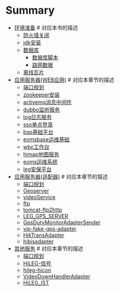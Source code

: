 # Summary

* [环境准备](README.md)   # 对应本书的描述
  * [防火墙关闭](0-enverionment/iptables.md)
  * [jdk安装](0-enverionment/jdk.md)
  * [数据库](0-enverionment/oracle.md)
    * [数据库脚本](0-enverionment/sql.md)
    * [路网数据](0-enverionment/sql.md)
  * [离线瓦片](0-enverionment/maptiles.md)
* [应用服务器(WEB应用)](1-chapter/README.md)  # 对应本章节的描述
  * [端口规划](1-chapter/1.web-port.md)
  * [zookeeper安装](1-chapter/2.zookeeper.md)
  * [activemq消息中间件](1-chapter/3.activemq.md)
  * [dubbo监听服务](1-chapter/4.dubbo.md)
  * [log日志服务](1-chapter/5.log.md)
  * [sso单点登录](1-chapter/6.sso.md)
  * [bsp基础平台](1-chapter/7.bsp.md)
  * [eomsbase运维基础](1-chapter/8.eomsbase.md)
  * [wbc工作台](1-chapter/9.wbc.md)
  * [himap地图服务](1-chapter/10.himap.md)
  * [eoms运维系统](1-chapter/11.eoms.md)
  * [leg安保平台](1-chapter/12.leg.md)
* [应用服务器(适配器)](2-chapter/README.md)  # 对应本章节的描述
  * [端口规划](2-chapter/1.adapeter-port.md)
  * [Geoserver](2-chapter/2.Geoserver.md)
  * [videoService](2-chapter/3.videoService.md)
  * [ftp](2-chapter/4.ftp.md)
  * [tomcat-ftp2http](2-chapter/5.tomcat-ftp2http.md)
  * [LEG_GPS_SERVER](2-chapter/6.LEG_GPS_SERVER.md)
  * [GpsDutyMonitorAdapterSender](2-chapter/7.GpsDutyMonitorAdapterSender.md)
  * [vip-fake-gps-adapter](2-chapter/8.vip-fake-gps-adapter.md)
  * [HikTransAdapter](2-chapter/9.HikTransAdapter.md)
  * [hibisadapter](2-chapter/10.hibisadapter.md)
* [其他服务](3-other/README.md)  # 对应本章节的描述
  * [端口规划](3-other/other-port.md)
  * [HiLEG-信号](3-other/2.hicon.md)
  * [hileg-hicon](3-other/3.hileg-hicon.md)
  * [VideoDownHandlerAdapter](3-other/4.VideoDownHandlerAdapter.md)
  * [HiLEG_IST](3-other/5.HiLEG_IST.md)